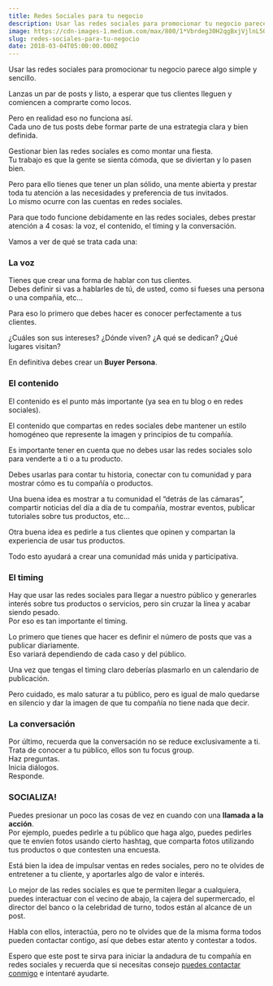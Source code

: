 ```yaml
---
title: Redes Sociales para tu negocio
description: Usar las redes sociales para promocionar tu negocio parece algo simple y sencillo.
image: https://cdn-images-1.medium.com/max/800/1*Vbrdeg30H2qgBxjVjlnL5Q.jpeg
slug: redes-sociales-para-tu-negocio
date: 2018-03-04T05:00:00.000Z
---
```


Usar las redes sociales para promocionar tu negocio parece algo simple y sencillo.

Lanzas un par de posts y listo, a esperar que tus clientes lleguen y comiencen a comprarte como locos.

Pero en realidad eso no funciona así.  
Cada uno de tus posts debe formar parte de una estrategia clara y bien definida.

Gestionar bien las redes sociales es como montar una fiesta.  
Tu trabajo es que la gente se sienta cómoda, que se diviertan y lo pasen bien.

Pero para ello tienes que tener un plan sólido, una mente abierta y prestar toda tu atención a las necesidades y preferencia de tus invitados.  
Lo mismo ocurre con las cuentas en redes sociales.

Para que todo funcione debidamente en las redes sociales, debes prestar atención a 4 cosas: la voz, el contenido, el timing y la conversación.

Vamos a ver de qué se trata cada una:

### La voz

Tienes que crear una forma de hablar con tus clientes.  
Debes definir si vas a hablarles de tú, de usted, como si fueses una persona o una compañía, etc…

Para eso lo primero que debes hacer es conocer perfectamente a tus clientes.

¿Cuáles son sus intereses? ¿Dónde viven? ¿A qué se dedican? ¿Qué lugares visitan?

En definitiva debes crear un **Buyer Persona**.

### El contenido

El contenido es el punto más importante (ya sea en tu blog o en redes sociales).

El contenido que compartas en redes sociales debe mantener un estilo homogéneo que represente la imagen y principios de tu compañía.

Es importante tener en cuenta que no debes usar las redes sociales solo para venderte a ti o a tu producto.

Debes usarlas para contar tu historia, conectar con tu comunidad y para mostrar cómo es tu compañía o productos.

Una buena idea es mostrar a tu comunidad el “detrás de las cámaras”, compartir noticias del día a día de tu compañía, mostrar eventos, publicar tutoriales sobre tus productos, etc…

Otra buena idea es pedirle a tus clientes que opinen y compartan la experiencia de usar tus productos.

Todo esto ayudará a crear una comunidad más unida y participativa.

### El timing

Hay que usar las redes sociales para llegar a nuestro público y generarles interés sobre tus productos o servicios, pero sin cruzar la línea y acabar siendo pesado.  
Por eso es tan importante el timing.

Lo primero que tienes que hacer es definir el número de posts que vas a publicar diariamente.  
Eso variará dependiendo de cada caso y del público.

Una vez que tengas el timing claro deberías plasmarlo en un calendario de publicación.

Pero cuidado, es malo saturar a tu público, pero es igual de malo quedarse en silencio y dar la imagen de que tu compañía no tiene nada que decir.

### La conversación

Por último, recuerda que la conversación no se reduce exclusivamente a ti.  
Trata de conocer a tu público, ellos son tu focus group.  
Haz preguntas.  
Inicia diálogos.  
Responde.

### SOCIALIZA!

Puedes presionar un poco las cosas de vez en cuando con una **llamada a la acción**.  
Por ejemplo, puedes pedirle a tu público que haga algo, puedes pedirles que te envíen fotos usando cierto hashtag, que comparta fotos utilizando tus productos o que contesten una encuesta.

Está bien la idea de impulsar ventas en redes sociales, pero no te olvides de entretener a tu cliente, y aportarles algo de valor e interés.

Lo mejor de las redes sociales es que te permiten llegar a cualquiera, puedes interactuar con el vecino de abajo, la cajera del supermercado, el director del banco o la celebridad de turno, todos están al alcance de un post.

Habla con ellos, interactúa, pero no te olvides que de la misma forma todos pueden contactar contigo, así que debes estar atento y contestar a todos.

Espero que este post te sirva para iniciar la andadura de tu compañía en redes sociales y recuerda que si necesitas consejo [puedes contactar conmigo](mailto:info@ajra.es) e intentaré ayudarte.
